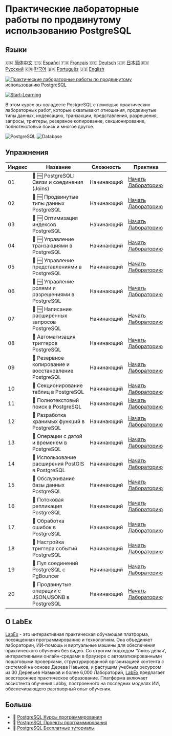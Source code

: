 # Практические лабораторные работы по продвинутому использованию PostgreSQL

## Языки

🇨🇳 [简体中文](README_zh.md) 🇪🇸 [Español](README_es.md) 🇫🇷 [Français](README_fr.md) 🇩🇪 [Deutsch](README_de.md) 🇯🇵 [日本語](README_ja.md) 🇷🇺 [Русский](README_ru.md) 🇰🇷 [한국어](README_ko.md) 🇧🇷 [Português](README_pt.md) 🇺🇸 [English](README.md) 

[![Практические лабораторные работы по продвинутому использованию PostgreSQL](https://cover-creator.labex.io/advanced-postgresql-practical-labs.png?lang=ru)](https://labex.io/ru/courses/advanced-postgresql-practical-labs)

[![Start-Learning](https://img.shields.io/badge/Start-Learning-whitesmoke?style=for-the-badge)](https://labex.io/ru/courses/advanced-postgresql-practical-labs)

В этом курсе вы овладеете PostgreSQL с помощью практических лабораторных работ, которые охватывают отношения, продвинутые типы данных, индексацию, транзакции, представления, разрешения, запросы, триггеры, резервное копирование, секционирование, полнотекстовый поиск и многое другое.

![PostgreSQL](https://img.shields.io/badge/PostgreSQL-whitesmoke?style=for-the-badge&logo=postgresql)
![Database](https://img.shields.io/badge/Database-whitesmoke?style=for-the-badge&logo=database)


## Упражнения

|   Индекс | Название                                              | Сложность   | Практика                                                                                                                                                                        |
|----------|-------------------------------------------------------|-------------|---------------------------------------------------------------------------------------------------------------------------------------------------------------------------------|
|       01 | 🧩 🆓 PostgreSQL: Связи и соединения (Joins)          | Начинающий  | <a target='_blank' href='https://labex.io/ru/labs/postgresql-postgresql-relationships-and-joins-550959?course=advanced-postgresql-practical-labs'>Начать Лабораторию</a>        |
|       02 | 🧩 🆓 Продвинутые типы данных PostgreSQL              | Начинающий  | <a target='_blank' href='https://labex.io/ru/labs/postgresql-postgresql-advanced-data-types-550947?course=advanced-postgresql-practical-labs'>Начать Лабораторию</a>            |
|       03 | 🧩 🆓 Оптимизация индексов PostgreSQL                 | Начинающий  | <a target='_blank' href='https://labex.io/ru/labs/postgresql-postgresql-index-optimization-550955?course=advanced-postgresql-practical-labs'>Начать Лабораторию</a>             |
|       04 | 🧩 🆓 Управление транзакциями в PostgreSQL            | Начинающий  | <a target='_blank' href='https://labex.io/ru/labs/postgresql-postgresql-transaction-management-550964?course=advanced-postgresql-practical-labs'>Начать Лабораторию</a>         |
|       05 | 🧩 🆓 Управление представлениями в PostgreSQL         | Начинающий  | <a target='_blank' href='https://labex.io/ru/labs/postgresql-postgresql-views-management-550966?course=advanced-postgresql-practical-labs'>Начать Лабораторию</a>               |
|       06 | 🧩 🆓 Управление ролями и разрешениями в PostgreSQL   | Начинающий  | <a target='_blank' href='https://labex.io/ru/labs/postgresql-postgresql-role-and-permission-management-550960?course=advanced-postgresql-practical-labs'>Начать Лабораторию</a> |
|       07 | 🧩 🆓 Написание расширенных запросов PostgreSQL       | Начинающий  | <a target='_blank' href='https://labex.io/ru/labs/postgresql-postgresql-advanced-query-writing-550948?course=advanced-postgresql-practical-labs'>Начать Лабораторию</a>         |
|       08 | 🧩  Автоматизация триггеров PostgreSQL                | Начинающий  | <a target='_blank' href='https://labex.io/ru/labs/postgresql-postgresql-trigger-automation-550965?course=advanced-postgresql-practical-labs'>Начать Лабораторию</a>             |
|       09 | 🧩  Резервное копирование и восстановление PostgreSQL | Начинающий  | <a target='_blank' href='https://labex.io/ru/labs/postgresql-postgresql-backup-and-restore-550949?course=advanced-postgresql-practical-labs'>Начать Лабораторию</a>             |
|       10 | 🧩  Секционирование таблиц в PostgreSQL               | Начинающий  | <a target='_blank' href='https://labex.io/ru/labs/postgresql-postgresql-table-partitioning-550963?course=advanced-postgresql-practical-labs'>Начать Лабораторию</a>             |
|       11 | 🧩  Полнотекстовый поиск в PostgreSQL                 | Начинающий  | <a target='_blank' href='https://labex.io/ru/labs/postgresql-postgresql-full-text-search-550954?course=advanced-postgresql-practical-labs'>Начать Лабораторию</a>               |
|       12 | 🧩  Разработка хранимых функций в PostgreSQL          | Начинающий  | <a target='_blank' href='https://labex.io/ru/labs/postgresql-postgresql-stored-function-development-550961?course=advanced-postgresql-practical-labs'>Начать Лабораторию</a>    |
|       13 | 🧩  Операции с датой и временем в PostgreSQL          | Начинающий  | <a target='_blank' href='https://labex.io/ru/labs/postgresql-postgresql-date-and-time-operations-550951?course=advanced-postgresql-practical-labs'>Начать Лабораторию</a>       |
|       14 | 🧩  Использование расширения PostGIS в PostgreSQL     | Начинающий  | <a target='_blank' href='https://labex.io/ru/labs/postgresql-using-the-postgis-extension-in-postgresql-550958?course=advanced-postgresql-practical-labs'>Начать Лабораторию</a> |
|       15 | 🧩  Обслуживание базы данных PostgreSQL               | Начинающий  | <a target='_blank' href='https://labex.io/ru/labs/postgresql-postgresql-database-maintenance-550950?course=advanced-postgresql-practical-labs'>Начать Лабораторию</a>           |
|       16 | 🧩  Потоковая репликация PostgreSQL                   | Начинающий  | <a target='_blank' href='https://labex.io/ru/labs/postgresql-postgresql-streaming-replication-550962?course=advanced-postgresql-practical-labs'>Начать Лабораторию</a>          |
|       17 | 🧩  Обработка ошибок в PostgreSQL                     | Начинающий  | <a target='_blank' href='https://labex.io/ru/labs/postgresql-postgresql-error-handling-550952?course=advanced-postgresql-practical-labs'>Начать Лабораторию</a>                 |
|       18 | 🧩  Настройка триггера событий PostgreSQL             | Начинающий  | <a target='_blank' href='https://labex.io/ru/labs/postgresql-postgresql-event-trigger-setup-550953?course=advanced-postgresql-practical-labs'>Начать Лабораторию</a>            |
|       19 | 🧩  Пул соединений PostgreSQL с PgBouncer             | Начинающий  | <a target='_blank' href='https://labex.io/ru/labs/postgresql-postgresql-pgbouncer-connection-pooling-550957?course=advanced-postgresql-practical-labs'>Начать Лабораторию</a>   |
|       20 | 🧩  Продвинутые операции с JSON/JSONB в PostgreSQL    | Начинающий  | <a target='_blank' href='https://labex.io/ru/labs/postgresql-postgresql-json-jsonb-advanced-operations-550956?course=advanced-postgresql-practical-labs'>Начать Лабораторию</a> |

## О LabEx

[LabEx](https://labex.io) - это интерактивная практическая обучающая платформа, посвященная программированию и технологиям. Она объединяет лаборатории, ИИ-помощь и виртуальные машины для обеспечения практического обучения без видео. Со строгим подходом 'Учись делая', интерактивными онлайн-средами в браузере с автоматизированными пошаговыми проверками, структурированной организацией контента с системой на основе Дерева Навыков, и растущим учебным ресурсом из 30 Деревьев Навыков и более 6,000 Лабораторий, [LabEx](https://labex.io) предлагает всестороннее практическое образование. Платформа включает ассистента обучения Labby, построенного на последних моделях ИИ, обеспечивающего разговорный опыт обучения.

## Больше

- 🔗 [PostgreSQL Курсы программирования](https://github.com/labex-labs/awesome-programming-courses)
- 🔗 [PostgreSQL Проекты программирования](https://github.com/labex-labs/awesome-programming-projects)
- 🔗 [PostgreSQL Бесплатные туториалы](https://github.com/labex-labs/postgresql-free-tutorials)

